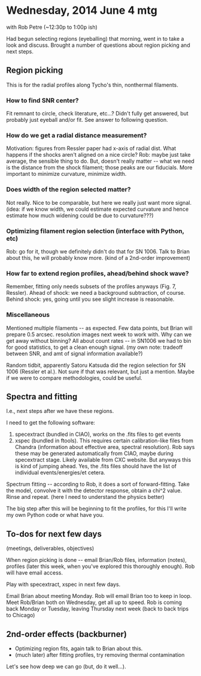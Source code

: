 Wednesday, 2014 June 4 mtg
==========================
with Rob Petre (~12:30p to 1:00p ish)

Had begun selecting regions (eyeballing) that morning, went in to take a look
and discuss.  Brought a number of questions about region picking and next
steps.

Region picking
--------------
This is for the radial profiles along Tycho's thin, nonthermal filaments.

### How to find SNR center?
Fit remnant to circle, check literature, etc...?
Didn't fully get answered, but probably just eyeball and/or fit.
See answer to following question.

### How do we get a radial distance measurement?
Motivation: figures from Ressler paper had x-axis of radial dist. What happens
if the shocks aren't aligned on a nice circle? Rob: maybe just take average,
the sensible thing to do. But, doesn't really matter -- what we need is the
distance from the shock filament; those peaks are our fiducials.  More
important to minimize curvature, minimize width.

### Does width of the region selected matter?
Not really.  Nice to be comparable, but here we really just want more signal.
(idea: if we know width, we could estimate expected curvature and hence
estimate how much widening could be due to curvature???)

### Optimizing filament region selection (interface with Python, etc)
Rob: go for it, though we definitely didn't do that for SN 1006.
Talk to Brian about this, he will probably know more.
(kind of a 2nd-order improvement)

### How far to extend region profiles, ahead/behind shock wave?
Remember, fitting only needs subsets of the profiles anyways (Fig. 7, Ressler).
Ahead of shock: we need a background subtraction, of course.
Behind shock: yes, going until you see slight increase is reasonable.

### Miscellaneous
Mentioned multiple filaments -- as expected.
Few data points, but Brian will prepare 0.5 arcsec. resolution images next week
to work with. Why can we get away without binning?  All about count rates -- in
SN1006 we had to bin for good statistics, to get a clean enough signal.
(my own note: tradeoff between SNR, and amt of signal information available?)

Random tidbit, apparently Satoru Katsuda did the region selection for SN 1006
(Ressler et al.).  Not sure if that was relevant, but just a mention.  Maybe if
we were to compare methodologies, could be useful.

Spectra and fitting
-------------------
I.e., next steps after we have these regions.

I need to get the following software:
1. specextract (bundled in CIAO), works on the .fits files to get events
2. xspec (bundled in ftools).  This requires certain calibration-like files
   from Chandra (information about effective area, spectral resolution).
   Rob says these may be generated automatically from CIAO, maybe during
   specextract stage.  Likely available from CXC website.  But anyways this is
   kind of jumping ahead.  Yes, the .fits files should have the list of
   individual events/energies/et cetera.

Spectrum fitting -- according to Rob, it does a sort of forward-fitting.
Take the model, convolve it with the detector response, obtain a chi^2 value.
Rinse and repeat. (here I need to understand the physics better)

The big step after this will be beginning to fit the profiles, for this I'll
write my own Python code or what have you.

To-dos for next few days
------------------------
(meetings, deliverables, objectives)

When region picking is done -- email Brian/Rob files, information (notes),
profiles (later this week, when you've explored this thoroughly enough).
Rob will have email access.

Play with specextract, xspec in next few days.

Email Brian about meeting Monday.  Rob will email Brian too to keep in loop.
Meet Rob/Brian both on Wednesday, get all up to speed. Rob is coming back
Monday or Tuesday, leaving Thursday next week (back to back trips to Chicago)

2nd-order effects (backburner)
------------------------------

* Optimizing region fits, again talk to Brian about this.
* (much later) after fitting profiles, try removing thermal contamination

Let's see how deep we can go (but, do it well...).
